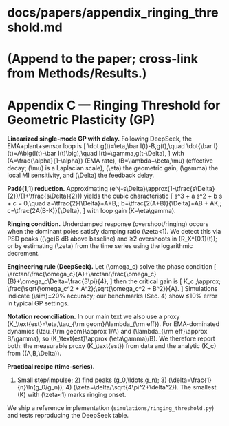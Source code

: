 # docs/papers/appendix_ringing_threshold.md
# (Append to the paper; cross-link from Methods/Results.)

# Appendix C — Ringing Threshold for Geometric Plasticity (GP)

**Linearized single-mode GP with delay.** Following DeepSeek, the EMA+plant+sensor loop is
\[
\dot g(t)=\eta\,\bar I(t)-B\,g(t),\quad
\dot{\bar I}(t)=A\big(I(t)-\bar I(t)\big),\quad
I(t)=\gamma\,g(t-\Delta),
\]
with \(A=\frac{\alpha}{1-\alpha}\) (EMA rate), \(B=\lambda+\beta\,\mu\) (effective decay; \(\mu\) is a Laplacian scale), \(\eta\) the geometric gain, \(\gamma\) the local MI sensitivity, and \(\Delta\) the feedback delay.

**Padé(1,1) reduction.** Approximating \(e^{-s\Delta}\approx(1-\tfrac{s\Delta}{2})/(1+\tfrac{s\Delta}{2})\) yields the cubic characteristic
\[
s^3 + a s^2 + b s + c = 0,\quad
a=\tfrac{2}{\Delta}+A+B,\;
b=\tfrac{2(A+B)}{\Delta}+AB + AK,\;
c=\tfrac{2A(B-K)}{\Delta},
\]
with loop gain \(K=\eta\gamma\).

**Ringing condition.** Underdamped response (overshoot/ringing) occurs when the dominant poles satisfy damping ratio \(\zeta<1\). We detect this via PSD peaks (\(\ge\)6 dB above baseline) and ≥2 overshoots in \(R_X^{0.1}(t)\); or by estimating \(\zeta\) from the time series using the logarithmic decrement.

**Engineering rule (DeepSeek).** Let \(\omega_c\) solve the phase condition
\[
\arctan\!\frac{\omega_c}{A}+\arctan\!\frac{\omega_c}{B}+\omega_c\Delta=\frac{3\pi}{4},
\]
then the critical gain is
\[
K_c \;\approx\; \frac{\sqrt{\omega_c^2 + A^2}\;\sqrt{\omega_c^2 + B^2}}{A}.
\]
Simulations indicate \(\sim\)±20% accuracy; our benchmarks (Sec. 4) show ≤10% error in typical GP settings.

**Notation reconciliation.** In our main text we also use a proxy \(K_\text{est}=\eta\,\tau_{\rm geom}/\lambda_{\rm eff}\). For EMA-dominated dynamics \(\tau_{\rm geom}\approx 1/A\) and \(\lambda_{\rm eff}\approx B/\gamma\), so \(K_\text{est}\approx (\eta\gamma)/B\). We therefore report both: the measurable proxy \(K_\text{est}\) from data and the analytic \(K_c\) from \((A,B,\Delta)\).

**Practical recipe (time-series).**
1) Small step/impulse; 2) find peaks \(g_0,\ldots,g_n\); 3) \(\delta=\frac{1}{n}\ln(g_0/g_n)\); 4) \(\zeta=\delta/\sqrt{4\pi^2+\delta^2}\). The smallest \(K\) with \(\zeta<1\) marks ringing onset.

We ship a reference implementation (`simulations/ringing_threshold.py`) and tests reproducing the DeepSeek table.
